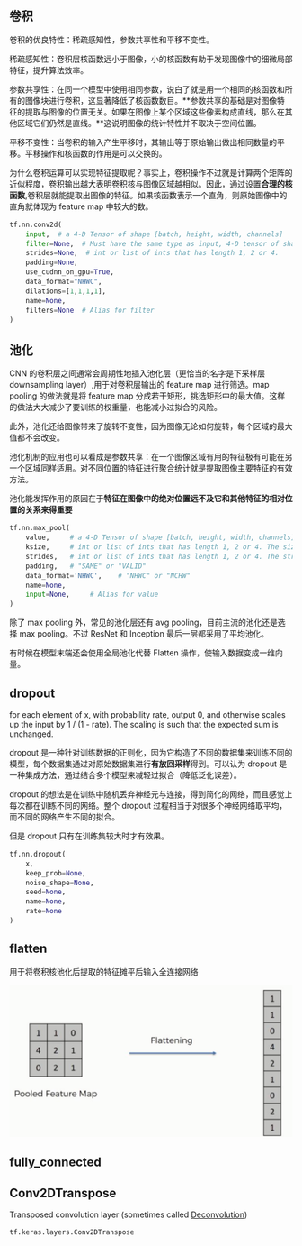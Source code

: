 ## 卷积

卷积的优良特性：稀疏感知性，参数共享性和平移不变性。

稀疏感知性：卷积层核函数远小于图像，小的核函数有助于发现图像中的细微局部特征，提升算法效率。

参数共享性：在同一个模型中使用相同参数，说白了就是用一个相同的核函数和所有的图像块进行卷积，这显著降低了核函数数目。**参数共享的基础是对图像特征的提取与图像的位置无关。如果在图像上某个区域这些像素构成直线，那么在其他区域它们仍然是直线。**这说明图像的统计特性并不取决于空间位置。

平移不变性：当卷积的输入产生平移时，其输出等于原始输出做出相同数量的平移。平移操作和核函数的作用是可以交换的。

为什么卷积运算可以实现特征提取呢？事实上，卷积操作不过就是计算两个矩阵的近似程度，卷积输出越大表明卷积核与图像区域越相似。因此，通过设置**合理的核函数**,卷积层就能提取出图像的特征。如果核函数表示一个直角，则原始图像中的直角就体现为 feature map 中较大的数。

```py
tf.nn.conv2d(
    input,  # a 4-D Tensor of shape [batch, height, width, channels]
    filter=None,  # Must have the same type as input, 4-D tensor of shape [filter_height, filter_width, in_channels, out_channels]
    strides=None,  # int or list of ints that has length 1, 2 or 4.
    padding=None,
    use_cudnn_on_gpu=True,
    data_format="NHWC",
    dilations=[1,1,1,1],
    name=None,
    filters=None  # Alias for filter
)
```

## 池化

CNN 的卷积层之间通常会周期性地插入池化层（更恰当的名字是下采样层 downsampling layer）,用于对卷积层输出的 feature map 进行筛选。map pooling 的做法就是将 feature map 分成若干矩形，挑选矩形中的最大值。这样的做法大大减少了要训练的权重量，也能减小过拟合的风险。

此外，池化还给图像带来了旋转不变性，因为图像无论如何旋转，每个区域的最大值都不会改变。

池化机制的应用也可以看成是参数共享：在一个图像区域有用的特征极有可能在另一个区域同样适用。对不同位置的特征进行聚合统计就是提取图像主要特征的有效方法。

池化能发挥作用的原因在于**特征在图像中的绝对位置远不及它和其他特征的相对位置的关系来得重要**

```py
tf.nn.max_pool(
    value,     # a 4-D Tensor of shape [batch, height, width, channels]
    ksize,     # int or list of ints that has length 1, 2 or 4. The size of the window
    strides,   # int or list of ints that has length 1, 2 or 4. The stride of the window
    padding,   # "SAME" or "VALID"
    data_format='NHWC',    # "NHWC" or "NCHW"
    name=None,
    input=None,     # Alias for value
)
```

除了 max pooling 外，常见的池化层还有 avg pooling，目前主流的池化还是选择 max pooling。不过 ResNet 和 Inception 最后一层都采用了平均池化。

有时候在模型末端还会使用全局池化代替 Flatten 操作，使输入数据变成一维向量。

## dropout

for each element of x, with probability rate, output 0, and otherwise scales up the input by 1 / (1 - rate). The scaling is such that the expected sum is unchanged.

dropout 是一种针对训练数据的正则化，因为它构造了不同的数据集来训练不同的模型，每个数据集通过对原始数据集进行**有放回采样**得到。可以认为 dropout 是一种集成方法，通过结合多个模型来减轻过拟合（降低泛化误差）。

dropout 的想法是在训练中随机丢弃神经元与连接，得到简化的网络，而且感觉上每次都在训练不同的网络。整个 dropout 过程相当于对很多个神经网络取平均，而不同的网络产生不同的拟合。

但是 dropout 只有在训练集较大时才有效果。

```py
tf.nn.dropout(
    x,
    keep_prob=None,
    noise_shape=None,
    seed=None,
    name=None,
    rate=None
)
```

## flatten

用于将卷积核池化后提取的特征摊平后输入全连接网络

![flatten](../imgs/flatten.png)

## fully_connected

## Conv2DTranspose

Transposed convolution layer (sometimes called [Deconvolution](https://www.matthewzeiler.com/mattzeiler/deconvolutionalnetworks.pdf))



```py
tf.keras.layers.Conv2DTranspose

```
